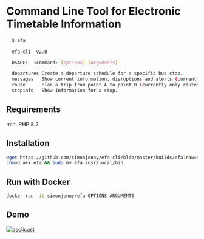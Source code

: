 # Command Line Tool for Electronic Timetable Information

```bash 
  $ efa 
  
  efa-cli  v2.0

  USAGE:  <command> [options] [arguments]

  departures Create a departure schedule for a specific bus stop.
  messages   Show current information, disruptions and alerts (currently only from the Basler Verkehrs-Betriebe network in german!)
  route      Plan a trip from point A to point B (currently only routes available from the current time and date)
  stopinfo   Show Information for a stop.

```

## Requirements

min. PHP 8.2

## Installation

```bash 
wget https://github.com/simonjenny/efa-cli/blob/master/builds/efa?raw=true -O efa
chmod a+x efa && sudo mv efa /usr/local/bin
```

## Run with Docker

```bash 
docker run -it simonjenny/efa OPTIONS ARGUMENTS
```

## Demo

[![asciicast](https://asciinema.org/a/yKMgOGa3LiOn1CBIDtN8AqSE4.svg)](https://asciinema.org/a/yKMgOGa3LiOn1CBIDtN8AqSE4)


